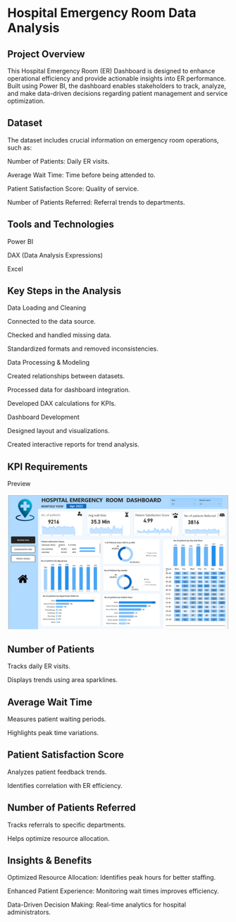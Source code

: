 # Hospital Emergency Room Data Analysis

## Project Overview

This Hospital Emergency Room (ER) Dashboard is designed to enhance operational efficiency and provide actionable insights into ER performance. Built using Power BI, the dashboard enables stakeholders to track, analyze, and make data-driven decisions regarding patient management and service optimization.


## Dataset

The dataset includes crucial information on emergency room operations, such as:

Number of Patients: Daily ER visits.

Average Wait Time: Time before being attended to.

Patient Satisfaction Score: Quality of service.

Number of Patients Referred: Referral trends to departments.

## Tools and Technologies

Power BI

DAX (Data Analysis Expressions)

 Excel

## Key Steps in the Analysis

Data Loading and Cleaning

Connected to the data source.

Checked and handled missing data.

Standardized formats and removed inconsistencies.

Data Processing & Modeling

Created relationships between datasets.

Processed data for dashboard integration.

Developed DAX calculations for KPIs.

 Dashboard Development

Designed layout and visualizations.

Created interactive reports for trend analysis.

## KPI Requirements
Preview


![image alt](https://github.com/Kingsli-A/Hospital-Emergency-Room-Data-Analysis-Dashboard-Power-BI-Project/blob/56a950f6dce0813a864f54a825440099ee361fa6/dashboard.png)

## Number of Patients

Tracks daily ER visits.

Displays trends using area sparklines.

## Average Wait Time

Measures patient waiting periods.

Highlights peak time variations.

## Patient Satisfaction Score

Analyzes patient feedback trends.

Identifies correlation with ER efficiency.

## Number of Patients Referred

Tracks referrals to specific departments.

Helps optimize resource allocation.




## Insights & Benefits

Optimized Resource Allocation: Identifies peak hours for better staffing.

Enhanced Patient Experience: Monitoring wait times improves efficiency.

Data-Driven Decision Making: Real-time analytics for hospital administrators.







